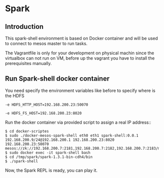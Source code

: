 # Spark

## Introduction

This spark-shell environment is based on Docker container and will be used to connect to mesos master to run tasks.

The Vagrantfile is only for your development on physical machin since the virtualbox can not run on VM, before up
the vagrant you have to install the prerequisites manually.

## Run Spark-shell docker container

You need specify the environment variables like before to specify where is the HDFS

```
-e HDFS_HTTP_HOST=192.168.200.23:50070

-e HDFS_FS_HOST=192.168.200.23:8020
```

Run the docker container via provided script to assign a real IP address::

```
$ cd docker-scriptes
$ sudo ./docker-mesos-spark-shell eth0 eth1 spark-shell:0.0.1 192.168.200.9/24@192.168.200.1 192.168.200.23:8020 192.168.200.23:50070 mesos://zk://192.168.200.7:2181,192.168.200.7:2182,192.168.200.7:2183/mesos
$ sudo docker exec -it spark-shell bash
$ cd /tmp/spark/spark-1.3.1-bin-cdh4/bin
$ ./spark-shell
```

Now, the Spark REPL is ready, you can play it.

